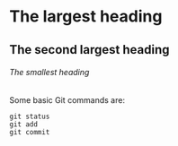 # The largest heading
## The second largest heading
###### The smallest heading
Some basic Git commands are:
```
git status
git add
git commit
```
